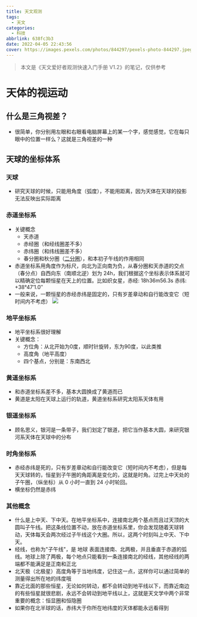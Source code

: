 ```yaml
---
title: 天文观测
tags:
  - 天文
categories:
  - 科技
abbrlink: 638fc3b3
date: 2022-04-05 22:43:56
cover: https://images.pexels.com/photos/844297/pexels-photo-844297.jpeg?auto=compress&cs=tinysrgb&dpr=2&w=500
---
```



> 本文是《天文爱好者观测快速入门手册 V1.2》的笔记，仅供参考

# 天体的视运动

## 什么是三角视差？

- 很简单，你分别用左眼和右眼看电脑屏幕上的某一个字，感觉感觉，它在每只眼中的位置一样么？这就是三角视差的一种

## 天球的坐标体系

### 天球

- 研究天球的时候，只能用角度（弧度），不能用距离，因为天体在天球的投影无法反映出实际距离

### 赤道坐标系

- 关键概念
    - 天赤道
    - 赤经圈（和经线圈差不多）
    - 赤纬圈（和纬线圈差不多）
    - 春分圈和秋分圈（[二分圈](https://baike.baidu.com/item/%E4%BA%8C%E5%88%86%E5%9C%88/380254)），和本初子午线的作用相同
- 赤道坐标系用角度作为标尺，向北为正向南为负，从春分圈和天赤道的交点（春分点）自西向东（南顺北逆）划为 24h，我们根据这个坐标表示体系就可以精确定位每颗恒星在天上的位置。比如织女星，赤经: 18h36m56.3s  赤纬: +38°47′1.0′′
- 一般来说，一颗恒星的赤经赤纬是固定的，只有岁差章动和自行能改变它（短时间内不考虑）
![](https://wuli.wiki/online/Astro_6.png)
### 地平坐标系

- 地平坐标系很好理解
- 关键概念：
    - 方位角：从北开始为0度，顺时针旋转，东为90度，以此类推
    - 高度角（地平高度）
    - 四个基点，分别是：东南西北

### 黄道坐标系

- 和赤道坐标系差不多，基本大圆换成了黄道而已
- 黄道是太阳在天球上运行的轨道，黄道坐标系研究太阳系天体有用

### 银道坐标系

- 顾名思义，银河是一条带子，我们划定了银道，把它当作基本大圆，来研究银河系天体在天球中的分布

### 时角坐标系

- 赤经赤纬是死的，只有岁差章动和自行能改变它（短时间内不考虑），但是每天天球转的，恒星到子午圈的角距离是变化的，这就是时角。过完上中天处的子午圈，（纵坐标）从 0 小时一直到 24 小时轮回。
- 横坐标仍然是赤纬

### 其他概念

- 什么是上中天、下中天。在地平坐标系中，连接南北两个基点而且过天顶的大圆叫子午线。把这条线位置不动，放在赤道坐标系里，你会发现随着天球转动，天体每天会两次经过子午线这个大圈。所以，这两个时刻叫上中天、下中天。
- 经线，也称为"子午线"，是 地球 表面连接南、北两极，并且垂直于赤道的弧线。地球上除了两极，每个地点只能看到一条连接南北的经线，其他经线的两端都不能满足是正南和正北
- 北天极（北极星）高度角等于当地纬度，记住这一点，这样你可以通过简单的测量得出所在地的纬度哦
- 靠近北面的那些恒星，无论如何转动，都不会转动到地平线以下，而靠近南边的有些恒星就很悲剧，永远不会转动到地平线以上，这就是天文学中两个非常重要的概念：恒显圈和恒隐圈
- 如果你在北半球的话，赤纬大于你所在地纬度的天体都能永远看得到

